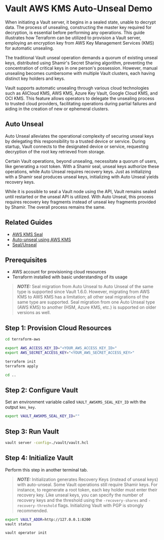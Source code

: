 # Vault AWS KMS Auto-Unseal Demo

When initiating a Vault server, it begins in a sealed state, unable to decrypt data. The process of unsealing, constructing the master key required for decryption, is essential before performing any operations. This guide illustrates how Terraform can be utilized to provision a Vault server, employing an encryption key from AWS Key Management Services (KMS) for automatic unsealing.

The traditional Vault unseal operation demands a quorum of existing unseal keys, distributed using Shamir's Secret Sharing algorithm, preventing the concentration of critical keys in one person's possession. However, manual unsealing becomes cumbersome with multiple Vault clusters, each having distinct key holders and keys.

Vault supports automatic unsealing through various cloud technologies such as AliCloud KMS, AWS KMS, Azure Key Vault, Google Cloud KMS, and OCI KMS. This feature allows operators to delegate the unsealing process to trusted cloud providers, facilitating operations during partial failures and aiding in the creation of new or ephemeral clusters.

## Auto Unseal

Auto Unseal alleviates the operational complexity of securing unseal keys by delegating this responsibility to a trusted device or service. During startup, Vault connects to the designated device or service, requesting decryption of the root key retrieved from storage.

Certain Vault operations, beyond unsealing, necessitate a quorum of users, like generating a root token. With a Shamir seal, unseal keys authorize these operations, while Auto Unseal requires recovery keys. Just as initializing with a Shamir seal produces unseal keys, initializing with Auto Unseal yields recovery keys.

While it is possible to seal a Vault node using the API, Vault remains sealed until restarted or the unseal API is utilized. With Auto Unseal, this process requires recovery key fragments instead of unseal key fragments provided by Shamir. The overall process remains the same.

## Related Guides
* [AWS KMS Seal](https://developer.hashicorp.com/vault/docs/configuration/seal/awskms#key-rotation)
* [Auto-unseal using AWS KMS](https://developer.hashicorp.com/vault/tutorials/auto-unseal/autounseal-aws-kms)
* [Seal/Unseal](https://developer.hashicorp.com/vault/docs/concepts/seal)

## Prerequisites
* AWS account for provisioning cloud resources
* Terraform installed with basic understanding of its usage

> **_NOTE:_** Seal migration from Auto Unseal to Auto Unseal of the same type is supported since Vault 1.6.0. However, migrating from AWS KMS to AWS KMS has a limitation; all other seal migrations of the same type are supported. Seal migration from one Auto Unseal type (AWS KMS) to another (HSM, Azure KMS, etc.) is supported on older versions as well.

## Step 1: Provision Cloud Resources

```bash
cd terraform-aws

export AWS_ACCESS_KEY_ID="<YOUR_AWS_ACCESS_KEY_ID>"
export AWS_SECRET_ACCESS_KEY="<YOUR_AWS_SECRET_ACCESS_KEY>"

terraform init
terraform apply

cd ..
```

## Step 2: Configure Vault
Set an environment variable called `VAULT_AWSKMS_SEAL_KEY_ID` with the output `kms_key`.

```bash
export VAULT_AWSKMS_SEAL_KEY_ID=""
```

## Step 3: Run Vault
```bash
vault server -config=./vault/vault.hcl
```

## Step 4: Initialize Vault
Perform this step in another terminal tab.

> **_NOTE:_** Initialization generates Recovery Keys (instead of unseal keys) with auto-unseal. Some Vault operations still require Shamir keys. For instance, to regenerate a root token, each key holder must enter their recovery key. Like unseal keys, you can specify the number of recovery keys and the threshold using the `-recovery-shares` and `-recovery-threshold` flags. Initializing Vault with PGP is strongly recommended.

```bash
export VAULT_ADDR=http://127.0.0.1:8200
vault status

vault operator init
```